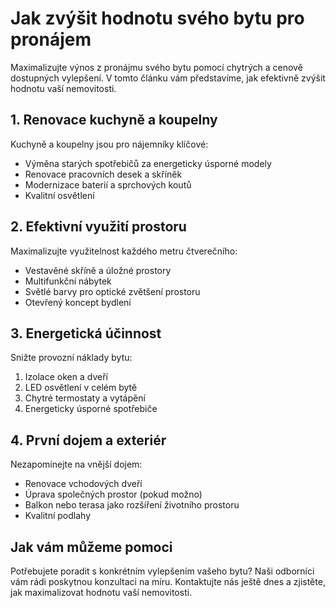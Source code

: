 # Jak zvýšit hodnotu svého bytu pro pronájem

Maximalizujte výnos z pronájmu svého bytu pomocí chytrých a cenově dostupných vylepšení. V tomto článku vám představíme, jak efektivně zvýšit hodnotu vaší nemovitosti.

## 1. Renovace kuchyně a koupelny

Kuchyně a koupelny jsou pro nájemníky klíčové:

- Výměna starých spotřebičů za energeticky úsporné modely
- Renovace pracovních desek a skříněk
- Modernizace baterií a sprchových koutů
- Kvalitní osvětlení

## 2. Efektivní využití prostoru

Maximalizujte využitelnost každého metru čtverečního:

- Vestavěné skříně a úložné prostory
- Multifunkční nábytek
- Světlé barvy pro optické zvětšení prostoru
- Otevřený koncept bydlení

## 3. Energetická účinnost

Snižte provozní náklady bytu:

1. Izolace oken a dveří
2. LED osvětlení v celém bytě
3. Chytré termostaty a vytápění
4. Energeticky úsporné spotřebiče

## 4. První dojem a exteriér

Nezapomínejte na vnější dojem:

- Renovace vchodových dveří
- Úprava společných prostor (pokud možno)
- Balkon nebo terasa jako rozšíření životního prostoru
- Kvalitní podlahy

## Jak vám můžeme pomoci

Potřebujete poradit s konkrétním vylepšením vašeho bytu? Naši odborníci vám rádi poskytnou konzultaci na míru. Kontaktujte nás ještě dnes a zjistěte, jak maximalizovat hodnotu vaší nemovitosti.
